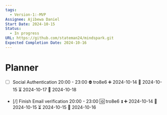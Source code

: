 ```yaml
---
tags:
  - Version-1:-MVP
Assignee: Ajibewa Daniel
Start Date: 2024-10-15
Status:
  - In progress
URL: https://github.com/stateman24/mindspark.git
Expected Completion Date: 2024-10-16
---
```

# Planner
- [ ] Social Authentication 20:00 - 23:00 ⛔ tro8e6 ➕ 2024-10-14 🛫 2024-10-15 ⏳ 2024-10-17 📅 2024-10-18
- [/] Finish Email verification 20:00 - 23:00  🆔 tro8e6 ⏫ ➕ 2024-10-14 🛫 2024-10-15 ⏳ 2024-10-15 📅 2024-10-16